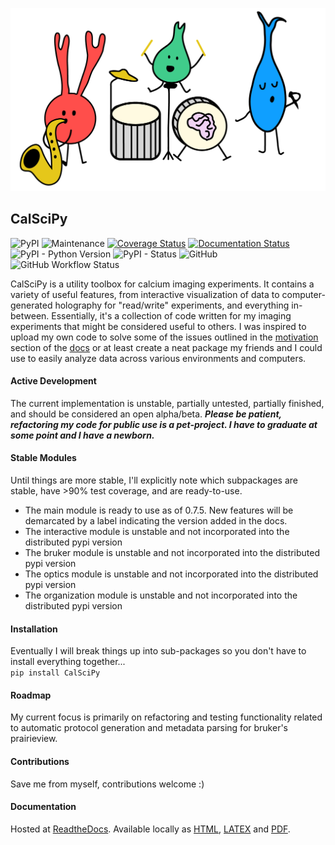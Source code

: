 ![Alt text](/docs/images/dancing_neuron_band.png?raw=true)


## CalSciPy       
<!-- Line 1 Badges... PyPi, Downloads, Maintained, Coverage, Documentation -->
<!-- Line 2 Badges... Python Versions, PyPi Status, License, Contributors -->
![PyPI](https://img.shields.io/pypi/v/CalSciPy)
![Maintenance](https://img.shields.io/maintenance/yes/2023)
[![Coverage Status](https://coveralls.io/repos/github/darikoneil/CalSciPy/badge.svg?branch=master)](https://coveralls.io/github/darikoneil/CalSciPy?branch=master)
[![Documentation Status](https://readthedocs.org/projects/calscipy/badge/?version=latest)](https://calscipy.readthedocs.io/en/latest/?badge=latest)
![PyPI - Python Version](https://img.shields.io/pypi/pyversions/CalSciPy?)
![PyPI - Status](https://img.shields.io/pypi/status/CalSciPy)
![GitHub](https://img.shields.io/github/license/darikoneil/CalSciPy)
![GitHub Workflow Status](https://img.shields.io/github/actions/workflow/status/darikoneil/CalSciPy/calscipy_lint_test_action.yml)

CalSciPy is a utility toolbox for calcium imaging experiments. It contains a variety of useful features, from 
interactive visualization of data to computer-generated holography for "read/write" experiments, and 
everything in-between. Essentially, it's a collection of code written for my imaging experiments that might be 
considered useful to others. I was inspired to upload my own code to solve some of the issues outlined in the [motivation](https://calscipy.readthedocs.io/en/latest/introduction__motivation.html) section of the [docs](https://calscipy.readthedocs.io/en/latest/index.html#) or at least create a neat package my friends and I could use to easily analyze data across various environments and computers.

#### Active Development
The current implementation is unstable, partially untested, partially finished, and should be considered an open 
alpha/beta. ***Please be patient, refactoring my code for public use is a pet-project. I have to graduate at some point and I have a newborn.***

#### Stable Modules
Until things are more stable, I'll explicitly note which subpackages are stable, have >90% test coverage, and are
ready-to-use.
* The main module is ready to use as of 0.7.5. New features will be demarcated by a label indicating the version added in the docs.
* The interactive module is unstable and not incorporated into the distributed pypi version
* The bruker module is unstable and not incorporated into the distributed pypi version
* The optics module is unstable and not incorporated into the distributed pypi version
* The organization module is unstable and not incorporated into the distributed pypi version

#### Installation
Eventually I will break things up into sub-packages so you don't have to install everything together...         
`pip install CalSciPy`

#### Roadmap
My current focus is primarily on refactoring and testing functionality related to automatic protocol generation and metadata parsing for bruker's prairieview.

#### Contributions
Save me from myself, contributions welcome :)

#### Documentation
Hosted at [ReadtheDocs](https://calscipy.readthedocs.io/en/latest/index.html#).
Available locally as [HTML](https://github.com/darikoneil/CalSciPy/tree/master/docs/build/html), [LATEX](https://github.com/darikoneil/CalSciPy/tree/master/docs/build/latex) and [PDF](https://github.com/darikoneil/CalSciPy/blob/master/docs/build/pdf/calscipy.pdf).
